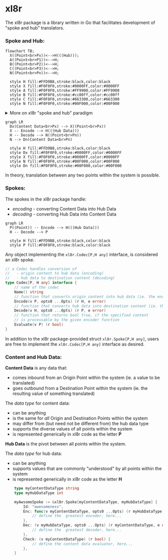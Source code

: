 # xl8r

The xl8r package is a library written in Go that facilitates development of "spoke and hub" translators.

### Spoke and Hub:
```mermaid
flowchart TB;
  X((Point<br>Px))<-->H(((Hub)));
  A((Point<br>P1))<-->H;
  B((Point<br>P2))<-->H;
  C((Point<br>P3))<-->H;
  N((Point<br>Pn))<-->H;

  style H fill:#FFD9B8,stroke:black,color:black
  style X fill:#F0F0F0,stroke:#0000FF,color:#0000FF
  style A fill:#F0F0F0,stroke:#FF9900,color:#FF9900
  style B fill:#F0F0F0,stroke:#cc00ff,color:#cc00ff
  style C fill:#F0F0F0,stroke:#663300,color:#663300
  style N fill:#F0F0F0,stroke:#00F000,color:#00F000

```
<details>

<summary>More on xl8r "spoke and hub" paradigm</summary>

In this paradigm, each point represents a different Origin and/or Destination for data translations.

For example, some content may be translated from `Point P1` to `Point P3`, where:
- `Point P1` is called "english"
- `Point P3` is called "spanish"
- the content to be translated is the value `string` "four"

In this example (and the `xl8r` package), `Point P1` is considered as the _Origin_ and `Point P3` as the _Destination_.

The _Hub_ represents a commonality between _all points_ in the system.
- the hub data, in this example, is the value `int` 4

The _Spoke_ represents the path to and from `Point` and `Hub`.
- from `Point` (_Origin_) to `Hub`, "content data" is converted to "hub data"  (ie. _Encoded_)
- from `Hub` to `Point` (_Destination_), "hub data" is converted to "content data"  (ie. _Decoded_)

Summarizing the "english" to "spanish" translation, in _spoke and hub_ terms:
- from "english": (`Point P1`) convert value `string` "four" to value `int` 4 (`Hub`)
- to "spanish": (`Hub`) convert value `int` 4 to value `string` "cuatro" (`Point P3`)

</details>

```mermaid
graph LR
  Dx(Content Data<br>Px) --> X((Point<br>Px))
  X -- Encode --> H(((Hub Data)))
  H -- Decode --> N((Point<br>Pn))
  N --> Dn(Content Data<br>Pn)

  style H fill:#FFD9B8,stroke:black,color:black
  style Dx fill:#F0F0F0,stroke:#0000FF,color:#0000FF
  style X fill:#F0F0F0,stroke:#0000FF,color:#0000FF
  style N fill:#F0F0F0,stroke:#00F000,color:#00F000
  style Dn fill:#F0F0F0,stroke:#00F000,color:#00F000
```

In theory, translation between any two points within the system is possible.

### Spokes:

The spokes in the xl8r package handle:
- _encoding_ - converting Content Data into Hub Data
- _decoding_ - converting Hub Data into Content Data

```mermaid
graph LR
  P((Point)) -- Encode --> H(((Hub Data)))
  H -- Decode --> P

  style H fill:#FFD9B8,stroke:black,color:black
  style P fill:#F0F0F0,stroke:black,color:black
```

Any object implementing the `xl8r.Codec[P,H any]` interface, is considered an xl8r spoke.

```go
// a Codec handles conversion of
//   - origin content to hub data (encoding)
//   - hub data to destination content (decoding)
type Codec[P, H any] interface {
	// name of the codec
	Name() string
	// function that converts origin content into hub data (ie. the encoder)
	Encode(v P, opts0 ...Opts) (r H, e error)
	// function that converts hub data into destination content (ie. the decoder)
	Decode(v H, opts0 ...Opts) (r P, e error)
	// function that returns bool true, if the specified content
	// is processable by the given encoder function
	Evaluate(v P) (r bool)
}
```

In addition to the xl8r package-provided struct `xl8r.Spoke[P,H any]`, users are free to implement the `xl8r.Codec[P,H any]` interface as desired.

### Content and Hub Data:

**Content Data** is any data that:
- comes inbound from an Origin Point within the system (ie. a value to be translated)
- goes outbound from a Destination Point within the system (ie. the resulting value of something translated)

The _data type_ for content data:
- can be anything
- is the same for _all_ Origin and Destination Points within the system
- may differ from (but need not be different from) the hub data type
- supports the diverse values of all points within the system
- is represented generically in xl8r code as the letter **P**

**Hub Data** is the pivot between all points within the system.

The _data type_ for hub data:
- can be anything
- supports values that are commonly "understood" by all points within the system
- is represented generically in xl8r code as the letter **H**
  
```go
	type myContentDataType string
	type myHubDataType int

	myAwsomeSpoke := &xl8r.Spoke[myContentDataType, myHubDataType] {
		Id: "awesomeness",
		Enc: func(v myContentDataType, opts0 ...Opts) (r myHubDataType, e error) {
			// define the  greatest encoder, here...
		},
		Dec: (v myHubDataType, opts0 ...Opts) (r myContentDataType, e error) {
			// define the  greatest decoder, here...
		},
		Check: (v myContentDataType) (r bool) {
			// define the content data evaluator, here...
		},
	}
```
